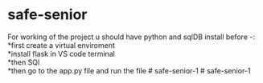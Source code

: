 # safe-senior
For working of the project u should have python and sqlDB install before -:<br>
*first create a virtual enviroment<br>
*install flask in VS code terminal<br>
*then SQl<br>
*then go to the app.py file and run the file
#   s a f e - s e n i o r - 1  
 #   s a f e - s e n i o r - 1  
 